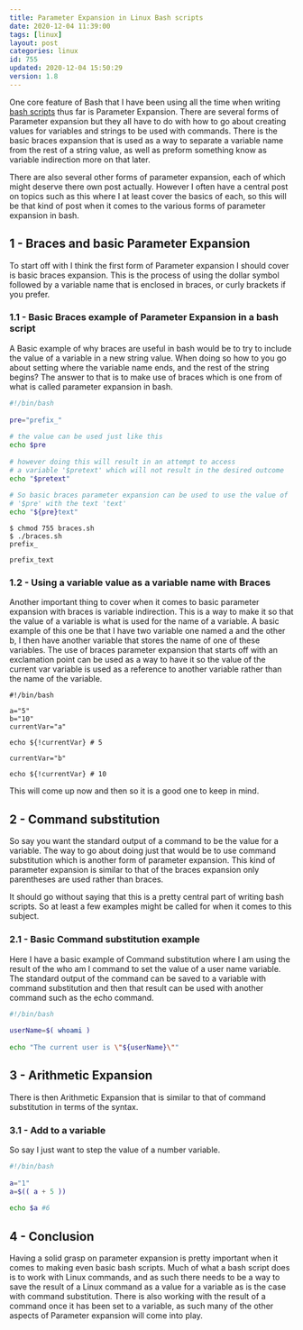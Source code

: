 ```yaml
---
title: Parameter Expansion in Linux Bash scripts
date: 2020-12-04 11:39:00
tags: [linux]
layout: post
categories: linux
id: 755
updated: 2020-12-04 15:50:29
version: 1.8
---
```


One core feature of Bash that I have been using all the time when writing [bash scripts](/2020/11/27/bash-scripts/) thus far is Parameter Expansion. There are several forms of Parameter expansion but they all have to do with how to go about creating values for variables and strings to be used with commands. There is the basic braces expansion that is used as a way to separate a variable name from the rest of a string value, as well as preform something know as variable indirection more on that later.

There are also several other forms of parameter expansion, each of which might deserve there own post actually. However I often have a central post on topics such as this where I at least cover the basics of each, so this will be that kind of post when it comes to the various forms of parameter expansion in bash.

<!-- more -->

## 1 - Braces and basic Parameter Expansion

To start off with I think the first form of Parameter expansion I should cover is basic braces expansion. This is the process of using the dollar symbol followed by a variable name that is enclosed in braces, or curly brackets if you prefer.

### 1.1 - Basic Braces example of Parameter Expansion in a bash script

A Basic example of why braces are useful in bash would be to try to include the value of a variable in a new string value. When doing so how to you go about setting where the variable name ends, and the rest of the string begins? The answer to that is to make use of braces which is one from of what is called parameter expansion in bash.


```bash
#!/bin/bash
 
pre="prefix_"
 
# the value can be used just like this
echo $pre
 
# however doing this will result in an attempt to access
# a variable '$pretext' which will not result in the desired outcome
echo "$pretext"
 
# So basic braces parameter expansion can be used to use the value of
# '$pre' with the text 'text'
echo "${pre}text"
```

```
$ chmod 755 braces.sh
$ ./braces.sh
prefix_

prefix_text
```

### 1.2 - Using a variable value as a variable name with Braces

Another important thing to cover when it comes to basic parameter expansion with braces is variable indirection. This is a way to make it so that the value of a variable is what is used for the name of a variable. A basic example of this one be that I have two variable one named a and the other b, I then have another variable that stores the name of one of these variables. The use of braces parameter expansion that starts off with an exclamation point can be used as a way to have it so the value of the current var variable is used as a reference to another variable rather than the name of the variable.

```
#!/bin/bash
 
a="5"
b="10"
currentVar="a"
 
echo ${!currentVar} # 5
 
currentVar="b"
 
echo ${!currentVar} # 10
```

This will come up now and then so it is a good one to keep in mind.

## 2 - Command substitution

So say you want the standard output of a command to be the value for a variable. The way to go about doing just that would be to use command substitution which is another form of parameter expansion. This kind of parameter expansion is similar to that of the braces expansion only parentheses are used rather than braces.

It should go without saying that this is a pretty central part of writing bash scripts. So at least a few examples might be called for when it comes to this subject.

### 2.1 - Basic Command substitution example

Here I have a basic example of Command substitution where I am using the result of the who am I command to set the value of a user name variable. The standard output of the command can be saved to a variable with command substitution and then that result can be used with another command such as the echo command.

```bash
#!/bin/bash
 
userName=$( whoami )
 
echo "The current user is \"${userName}\""
```

## 3 - Arithmetic Expansion

There is then Arithmetic Expansion that is similar to that of command substitution in terms of the syntax.

### 3.1 - Add to a variable

So say I just want to step the value of a number variable.

```bash
#!/bin/bash
 
a="1"
a=$(( a + 5 ))
 
echo $a #6
```

## 4 - Conclusion

Having a solid grasp on parameter expansion is pretty important when it comes to making even basic bash scripts. Much of what a bash script does is to work with Linux commands, and as such there needs to be a way to save the result of a Linux command as a value for a variable as is the case with command substitution. There is also working with the result of a command once it has been set to a variable, as such many of the other aspects of Parameter expansion will come into play.
